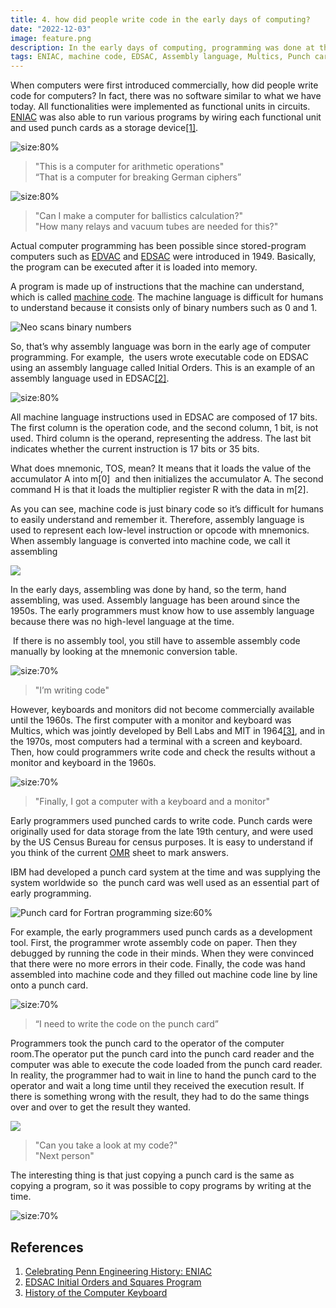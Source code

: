 ```yaml
---
title: 4. how did people write code in the early days of computing?
date: "2022-12-03"
image: feature.png
description: In the early days of computing, programming was done at the hardware level, with functionality embedded in circuits. ENIAC, for example, ran programs by manual rewiring. With the advent of stored-program computers like EDVAC and EDSAC, programming involved writing machine code, a binary language difficult for humans. Assembly language, using mnemonics for machine instructions, simplified the process. Programmers wrote code on paper, debugged it mentally, then transferred it to punch cards for execution, a tedious process that involved waiting for machine time and results...
tags: ENIAC, machine code, EDSAC, Assembly language, Multics, Punch card, Fortran
---
```


When computers were first introduced commercially, how did people write code for computers? In fact, there was no software similar to what we have today. All functionalities were implemented as functional units in circuits. [ENIAC](https://en.wikipedia.org/wiki/ENIAC) was also able to run various programs by wiring each functional unit and used punch cards as a storage device[&#91;1&#93;][1].

![](images/4_1.png "size:80%")
> "This is a computer for arithmetic operations"\
> “That is a computer for breaking German ciphers”

![](images/4_2.png "size:80%")
> "Can I make a computer for ballistics calculation?"\
> "How many relays and vacuum tubes are needed for this?"

Actual computer programming has been possible since stored-program computers such as [EDVAC](https://en.wikipedia.org/wiki/EDVAC) and [EDSAC](https://en.wikipedia.org/wiki/EDSAC) were introduced in 1949. Basically, the program can be executed after it is loaded into memory.

A program is made up of instructions that the machine can understand, which is called [machine code](https://en.wikipedia.org/wiki/Machine_code). The machine language is difficult for humans to understand because it consists only of binary numbers such as 0 and 1.

![Neo scans binary numbers](images/4_3.png "size:70%")

So, that’s why assembly language was born in the early age of computer programming. For example,  the users wrote executable code on EDSAC using an assembly language called Initial Orders. This is an example of an assembly language used in EDSAC[&lbrack;2&rbrack;][2].

![](images/4_4.png "size:80%")

All machine language instructions used in EDSAC are composed of 17 bits. The first column is the operation code, and the second column, 1 bit, is not used. Third column is the operand, representing the address. The last bit indicates whether the current instruction is 17 bits or 35 bits.

What does mnemonic, TOS, mean? It means that it loads the value of the accumulator A into m\[0]  and then initializes the accumulator A. The second command H is that it loads the multiplier register R with the data in m\[2].

As you can see, machine code is just binary code so it’s difficult for humans to easily understand and remember it. Therefore, assembly language is used to represent each low-level instruction or opcode with mnemonics. When assembly language is converted into machine code, we call it assembling

![](images/4_5.png)

In the early days, assembling was done by hand, so the term, hand assembling, was used. Assembly language has been around since the 1950s. The early programmers must know how to use assembly language because there was no high-level language at the time.

 If there is no assembly tool, you still have to assemble assembly code manually by looking at the mnemonic conversion table.

![](images/4_11.png "size:70%")
> "I’m writing code"

However, keyboards and monitors did not become commercially available until the 1960s. The first computer with a monitor and keyboard was Multics, which was jointly developed by Bell Labs and MIT in 1964[&lbrack;3&rbrack;][3], and in the 1970s, most computers had a terminal with a screen and keyboard. Then, how could programmers write code and check the results without a monitor and keyboard in the 1960s.

![](images/4_6.png "size:70%")
> "Finally, I got a computer with a keyboard and a monitor"

Early programmers used punched cards to write code. Punch cards were originally used for data storage from the late 19th century, and were used by the US Census Bureau for census purposes. It is easy to understand if you think of the current [OMR](https://en.wikipedia.org/wiki/Optical_mark_recognition) sheet to mark answers.

IBM had developed a punch card system at the time and was supplying the system worldwide so  the punch card was well used as an essential part of early programming.

![](images/4_7.png "Punch card for Fortran programming size:60%")

For example, the early programmers used punch cards as a development tool. First, the programmer wrote assembly code on paper. Then they debugged by running the code in their minds. When they were convinced that there were no more errors in their code. Finally, the code was hand assembled into machine code and they filled out machine code line by line onto a punch card.

![](images/4_8.png "size:70%")
> “I need to write the code on the punch card”

Programmers took the punch card to the operator of the computer room.The operator put the punch card into the punch card reader and the computer was able to execute the code loaded from the punch card reader. In reality, the programmer had to wait in line to hand the punch card to the operator and wait a long time until they received the execution result. If there is something wrong with the result, they had to do the same things over and over to get the result they wanted.

![](images/4_9.png)
> "Can you take a look at my code?"\
> "Next person"

The interesting thing is that just copying a punch card is the same as copying a program, so it was possible to copy programs by writing at the time.

![](images/4_10.png "size:70%")

## References
1. [Celebrating Penn Engineering History: ENIAC](http://www.seas.upenn.edu/about-seas/eniac/operation.php)
2. [EDSAC Initial Orders and Squares Program](http://www.cl.cam.ac.uk/~mr10/edsacposter.pdf)
3. [History of the Computer Keyboard](http://theinventors.org/library/inventors/blcomputer_keyboard.htm)

[1]: http://www.seas.upenn.edu/about-seas/eniac/operation.php "Celebrating Penn Engineering History: ENIAC"

[2]: http://www.cl.cam.ac.uk/~mr10/edsacposter.pdf "EDSAC Initial Orders and Squares Program"

[3]: http://theinventors.org/library/inventors/blcomputer_keyboard.htm "History of the Computer Keyboard"

